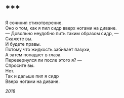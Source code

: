 # ***
Я сочинил стихотворение.  
Оно о том, как я пил сидр вверх ногами на диване.  
— Довольно неудобно пить таким образом сидр, —  
Скажете вы.  
И будете правы.  
Потому что жидкость забивает пазухи,  
А затем попадает в глаза.  
Перевернулся ли после этого я? —  
Спросите вы.  
Нет.  
Так и дальше пил я сидр  
Вверх ногами на диване.

*2018*